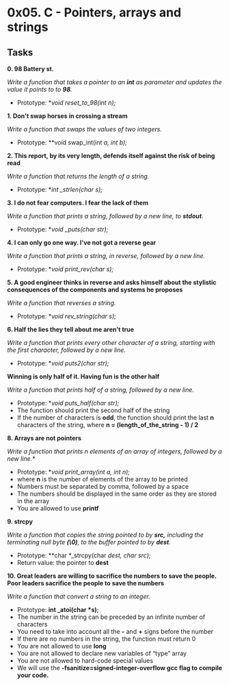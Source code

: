 # 0x05. C - Pointers, arrays and strings

## Tasks

**0. 98 Battery st.**

*Write a function that takes a pointer to an **int** as parameter and updates the value it points to to **98**.*
- Prototype: **void reset_to_98(int *n);**

**1. Don't swap horses in crossing a stream**

*Write a function that swaps the values of two integers.*
- Prototype: **void swap_int(int *a, int *b);**

**2. This report, by its very length, defends itself against the risk of being read**

*Write a function that returns the length of a string.*
- Prototype: **int _strlen(char *s);**

**3. I do not fear computers. I fear the lack of them**

*Write a function that prints a string, followed by a new line, to **stdout**.*
- Prototype: **void _puts(char *str);**

**4. I can only go one way. I've not got a reverse gear**

*Write a function that prints a string, in reverse, followed by a new line.*
- Prototype: **void print_rev(char *s);**

**5. A good engineer thinks in reverse and asks himself about the stylistic consequences of the components and systems he proposes**

*Write a function that reverses a string.*
- Prototype: **void rev_string(char *s);**

**6. Half the lies they tell about me aren't true**

*Write a function that prints every other character of a string, starting with the first character, followed by a new line.*
- Prototype: **void puts2(char *str);**

**Winning is only half of it. Having fun is the other half**

*Write a function that prints half of a string, followed by a new line.*
- Prototype: **void puts_half(char *str);**
- The function should print the second half of the string
- If the number of characters is **odd**, the function should print the last **n** characters of the string, where **n = (length_of_the_string - 1) / 2**

**8. Arrays are not pointers**

*Write a function that prints n elements of an array of integers, followed by a new line.**
- Prototype: **void print_array(int *a, int n);**
- where **n** is the number of elements of the array to be printed
- Numbers must be separated by comma, followed by a space
- The numbers should be displayed in the same order as they are stored in the array
- You are allowed to use **printf**

**9. strcpy**

*Write a function that copies the string pointed to by **src,** including the terminating null byte **(\0)**, to the buffer pointed to by **dest**.*
- Prototype: **char *_strcpy(char *dest, char *src);**
- Return value: the pointer to **dest**

**10. Great leaders are willing to sacrifice the numbers to save the people. Poor leaders sacrifice the people to save the numbers**

*Write a function that convert a string to an integer.*

- Prototype: **int _atoi(char *s)**;
- The number in the string can be preceded by an infinite number of characters
- You need to take into account all the **-** and **+** signs before the number
- If there are no numbers in the string, the function must return 0
- You are not allowed to use **long**
- You are not allowed to declare new variables of “type” array
- You are not allowed to hard-code special values
- We will use the **-fsanitize=signed-integer-overflow gcc flag to compile your code.**

